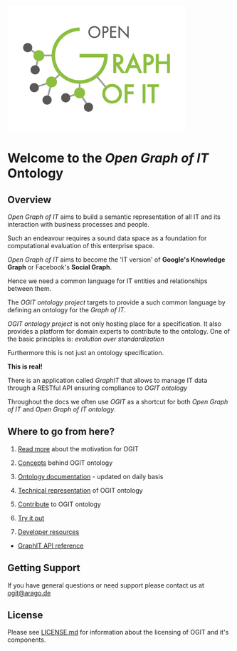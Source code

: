 ![Logo](/docs/images/OGIT_Logo.jpg)
# Welcome to the _Open Graph of IT_ Ontology

## Overview

_Open Graph of IT_ aims to build a semantic representation of all IT and its interaction with business processes and people. 

Such an endeavour requires a sound data space as a foundation for computational evaluation of this enterprise space. 

_Open Graph of IT_ aims to become the 'IT version' of **Google's Knowledge Graph** or Facebook's **Social Graph**.

Hence we need a common language for IT entities and relationships between them.

The _OGIT ontology project_ targets to provide a such common language by defining an ontology for the _Graph of IT_.

_OGIT ontology project_ is not only hosting place for a specification. It also
 provides a platform for domain experts to contribute to the ontology. 
One of the basic principles is: _evolution over standardization_

Furthermore this is not just an ontology specification.

**This is real!**

There is an application called _GraphIT_ that allows to manage IT data through a RESTful API ensuring compliance to _OGIT ontology_

Throughout the docs we often use _OGIT_ as a shortcut for both _Open Graph of IT_ and _Open Graph of IT ontology_.

## Where to go from here?


1. [Read more](LEARN_MORE.md) about the motivation for OGIT

2. [Concepts](../../wiki/Basic-Concepts) behind OGIT ontology

3. [Ontology documentation](https://graphit.co/doxygen-graphit) - updated on daily basis

4. [Technical representation](../../wiki/OGIT-ontology-details) of OGIT ontology

5. [Contribute](CONTRIBUTING.md) to OGIT ontology

6. [Try it out](../../wiki/Graph-API-Tutorial)

7. [Developer resources](https://autopilot.co/dev)
  - [GraphIT API reference](https://autopilot.co/dev/docs/graphit_rest_api.html)

## Getting Support

If you have general questions or need support please contact us at <ogit@arago.de>

## License 

Please see [LICENSE.md](LICENSE.md) for information about the licensing of OGIT and it's components.








